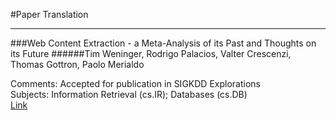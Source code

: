 #Paper Translation

---

###Web Content Extraction - a Meta-Analysis of its Past and Thoughts on its Future
######Tim Weninger, Rodrigo Palacios, Valter Crescenzi, Thomas Gottron, Paolo Merialdo

Comments:	Accepted for publication in SIGKDD Explorations  
Subjects:	Information Retrieval (cs.IR); Databases (cs.DB)  
[Link](https://arxiv.org/abs/1508.04066)
